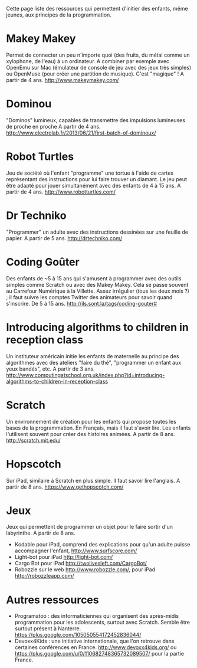 Cette page liste des ressources qui permettent d'initier des enfants, même jeunes, aux principes de la programmation.

Makey Makey
===========
Permet de connecter un peu n'importe quoi (des fruits, du métal comme un xylophone, de l'eau) à un ordinateur.
A combiner par exemple avec OpenEmu sur Mac (émulateur de console de jeu avec des jeux très simples) ou OpenMuse (pour créer une partition de musique). C'est "magique" !
A partir de 4 ans.
http://www.makeymakey.com/

Dominou
=======
"Dominos" lumineux, capables de transmettre des impulsions lumineuses de proche en proche
A partir de 4 ans.
http://www.electrolab.fr/2013/06/21/first-batch-of-dominoux/

Robot Turtles
=============
Jeu de société où l'enfant "programme" une tortue à l'aide de cartes représentant des instructions pour lui faire trouver un diamant. Le jeu peut être adapté pour jouer simultanément avec des enfants de 4 à 15 ans.
A partir de 4 ans.
http://www.robotturtles.com/

Dr Techniko
===========
"Programmer" un adulte avec des instructions dessinées sur une feuille de papier. 
A partir de 5 ans.
http://drtechniko.com/

Coding Goûter
=============
Des enfants de ~5 à 15 ans qui s'amusent à programmer avec des outils simples comme Scratch ou avec des Makey Makey. Cela se passe souvent au Carrefour Numérique à la Villette. Assez irrégulier (tous les deux mois ?) ; il faut suivre les comptes Twitter des animateurs pour savoir quand s'inscrire.
De 5 à 15 ans.
http://ils.sont.la/tags/coding-gouter#

Introducing algorithms to children in reception class
=====================================================
Un instituteur américain initie les enfants de maternelle au principe des algorithmes avec des ateliers "faire du thé", "programmer un enfant aux yeux bandés", etc.
A partir de 3 ans.
http://www.computingatschool.org.uk/index.php?id=introducing-algorithms-to-children-in-reception-class

Scratch
=======
Un environnement de création pour les enfants qui propose toutes les bases de la programmation. En Français, mais il faut s'avoir lire. Les enfants l'utilisent souvent pour créer des histoires animées.
A partir de 8 ans.
http://scratch.mit.edu/

Hopscotch
=========
Sur iPad, similaire à Scratch en plus simple. Il faut savoir lire l'anglais.
A partir de 8 ans.
https://www.gethopscotch.com/

Jeux
====
Jeux qui permettent de programmer un objet pour le faire sortir d'un labyrinthe.
A partir de 8 ans.

* Kodable pour iPad, comprend des explications pour qu'un adulte puisse accompagner l'enfant, http://www.surfscore.com/
* Light-bot pour iPad http://light-bot.com/
* Cargo Bot pour iPad http://twolivesleft.com/CargoBot/
* Robozzle sur le web http://www.robozzle.com/, pour iPad http://robozzleapp.com/

Autres ressources
===================

* Programatoo : des informaticiennes qui organisent des après-midis programmation pour les adolescents, surtout avec Scratch. Semble être surtout présent à Nanterre.
https://plus.google.com/105050554172452836044/
* Devoxx4Kids : une initiative internationale, que l'on retrouve dans certaines conférences en France.
http://www.devoxx4kids.org/ ou https://plus.google.com/u/0/110682748365732089507/ pour la partie France.
